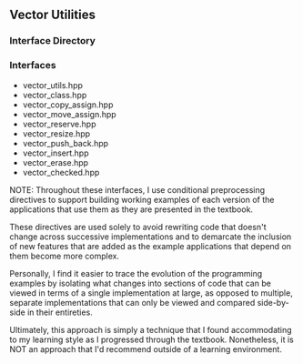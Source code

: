 ## Vector Utilities
### Interface Directory

### Interfaces
* vector\_utils.hpp
* vector\_class.hpp
* vector\_copy\_assign.hpp
* vector\_move\_assign.hpp
* vector\_reserve.hpp
* vector\_resize.hpp
* vector\_push\_back.hpp
* vector\_insert.hpp
* vector\_erase.hpp
* vector\_checked.hpp

NOTE: Throughout these interfaces, I use conditional preprocessing directives
to support building working examples of each version of the applications that
use them as they are presented in the textbook.

These directives are used solely to avoid rewriting code that doesn't change
across successive implementations and to demarcate the inclusion of new
features that are added as the example applications that depend on them 
become more complex.

Personally, I find it easier to trace the evolution of the programming
examples by isolating what changes into sections of code that can be viewed
in terms of a single implementation at large, as opposed to multiple,
separate implementations that can only be viewed and compared side-by-side
in their entireties.

Ultimately, this approach is simply a technique that I found accommodating
to my learning style as I progressed through the textbook. Nonetheless,
it is NOT an approach that I'd recommend outside of a learning environment.
